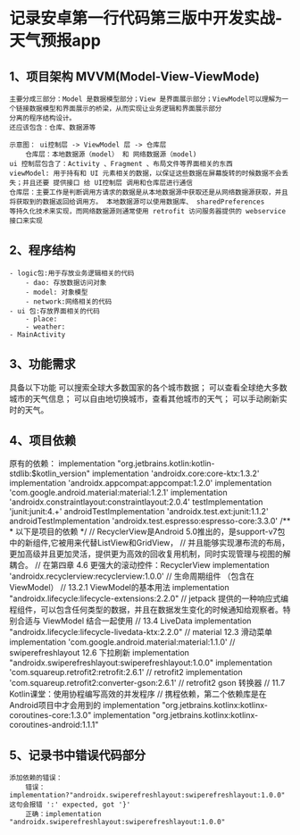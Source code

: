 # 记录安卓第一行代码第三版中开发实战-天气预报app
##  1、项目架构 MVVM(Model-View-ViewMode)
    主要分成三部分：Model 是数据模型部分；View 是界面展示部分；ViewModel可以理解为一个链接数据模型和界面展示的桥梁，从而实现让业务逻辑和界面展示部分
    分离的程序结构设计。
    还应该包含：仓库、数据源等
    
    示意图： ui控制层 -> ViewModel 层 -> 仓库层
        仓库层：本地数据源（model） 和 网络数据源（model)
    ui 控制层包含了：Activity 、Fragment 、布局文件等界面相关的东西
    viewModel: 用于持有和 UI 元素相关的数据，以保证这些数据在屏幕旋转的时候数据不会丢失；并且还要 提供接口 给 UI控制层 调用和仓库层进行通信
    仓库层：主要工作是判断调用方请求的数据是从本地数据源中获取还是从网络数据源获取，并且将获取到的数据返回给调用方。 本地数据源可以使用数据库、 sharedPreferences 
    等持久化技术来实现，而网络数据源则通常使用 retrofit 访问服务器提供的 webservice 接口来实现

## 2、程序结构
    - logic包:用于存放业务逻辑相关的代码
        - dao: 存放数据访问对象 
        - model: 对象模型 
        - network:网络相关的代码
    - ui 包:存放界面相关的代码
        - place: 
        - weather:
    - MainActivity
    
## 3、功能需求
具备以下功能
    可以搜索全球大多数国家的各个城市数据；
    可以查看全球绝大多数城市的天气信息；
    可以自由地切换城市，查看其他城市的天气；
    可以手动刷新实时的天气。
      
## 4、项目依赖
   原有的依赖：
        implementation "org.jetbrains.kotlin:kotlin-stdlib:$kotlin_version"
        implementation 'androidx.core:core-ktx:1.3.2'
        implementation 'androidx.appcompat:appcompat:1.2.0'
        implementation 'com.google.android.material:material:1.2.1'
        implementation 'androidx.constraintlayout:constraintlayout:2.0.4'
        testImplementation 'junit:junit:4.+'
        androidTestImplementation 'androidx.test.ext:junit:1.1.2'
        androidTestImplementation 'androidx.test.espresso:espresso-core:3.3.0'
        /**
        *  以下是项目的依赖
        */
       // RecyclerView是Android 5.0推出的，是support-v7包中的新组件,它被用来代替ListView和GridView，
       // 并且能够实现瀑布流的布局，更加高级并且更加灵活，提供更为高效的回收复用机制，同时实现管理与视图的解耦合。
       // 在第四章 4.6 更强大的滚动控件：RecyclerView
       implementation 'androidx.recyclerview:recyclerview:1.0.0'
       // 生命周期组件 （包含在 ViewModel）
       // 13.2.1 ViewModel的基本用法
       implementation "androidx.lifecycle:lifecycle-extensions:2.2.0"
       // jetpack 提供的一种响应式编程组件，可以包含任何类型的数据，并且在数据发生变化的时候通知给观察者。特别合适与 ViewModel 结合一起使用
       // 13.4 LiveData
       implementation "androidx.lifecycle:lifecycle-livedata-ktx:2.2.0"
       // material 12.3 滑动菜单
       implementation 'com.google.android.material:material:1.1.0'
       // swiperefreshlayout 12.6 下拉刷新
       implementation "androidx.swiperefreshlayout:swiperefreshlayout:1.0.0"
       implementation 'com.squareup.retrofit2:retrofit:2.6.1' // retrofit2
       implementation 'com.squareup.retrofit2:converter-gson:2.6.1' // retrofit2 gson 转换器
       // 11.7 Kotlin课堂：使用协程编写高效的并发程序
       // 携程依赖，第二个依赖库是在Android项目中才会用到的
       implementation "org.jetbrains.kotlinx:kotlinx-coroutines-core:1.3.0"
       implementation "org.jetbrains.kotlinx:kotlinx-coroutines-android:1.1.1"
## 5、记录书中错误代码部分
    添加依赖的错误：
        错误：implementation?"androidx.swiperefreshlayout:swiperefreshlayout:1.0.0" 这句会报错 ':' expected, got '}'
        正确：implementation "androidx.swiperefreshlayout:swiperefreshlayout:1.0.0"